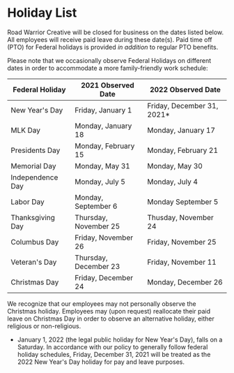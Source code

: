 # Holiday List

Road Warrior Creative will be closed for business on the dates listed below. All employees will receive paid leave during these date(s). Paid time off (PTO) for Federal holidays is provided _in addition_ to regular PTO benefits.

Please note that we occasionally observe Federal Holidays on different dates in order to accommodate a more family-friendly work schedule:

Federal Holiday | 2021 Observed Date | 2022 Observed Date
------------ | ------------- | -------------
New Year's Day | Friday, January 1 | Friday, December 31, 2021*
MLK Day | Monday, January 18 | Monday, January 17
Presidents Day| Monday, February 15 | Monday, February 21
Memorial Day | Monday, May 31 | Monday, May 30
Independence Day | Monday, July 5 | Monday, July 4
Labor Day | Monday, September 6 | Monday September 5
Thanksgiving Day | Thursday, November 25 | Thusday, November 24
Columbus Day | Friday, November 26 | Friday, November 25
Veteran's Day | Thursday, December 23 | Friday, November 11
Christmas Day | Friday, December 24 | Monday, December 26

We recognize that our employees may not personally observe the Christmas holiday. Employees may (upon request) reallocate their paid leave on Christmas Day in order to observe an alternative holiday, either religious or non-religious. 

* January 1, 2022 (the legal public holiday for New Year's Day), falls on a Saturday. In accordance with our policy to generally follow federal holiday schedules, Friday, December 31, 2021 will be treated as the 2022 New Year's Day holiday for pay and leave purposes. 
